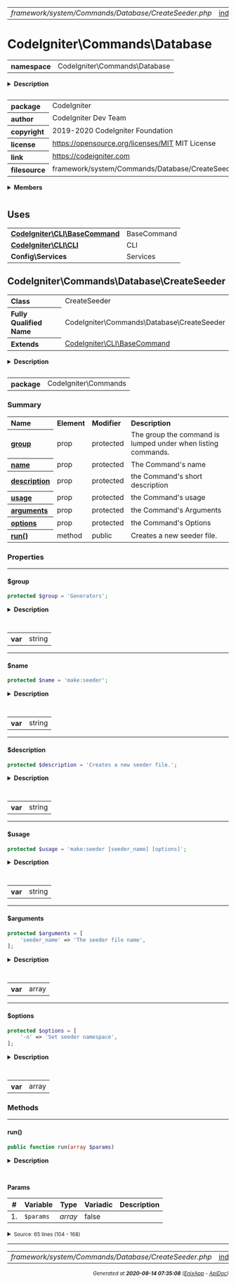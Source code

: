 


 



<table>
<tr>
<td style="width:100%"><em>framework/system/Commands/Database/CreateSeeder.php</em></td>
<td><a href="../../../../../../../api/index.md">index</a></td>
<td><a href="../../../../../../../api/vendor/codeigniter4/framework/system/Commands/Database/CreateMigration.md">prev</a></td>
<td><a href="../../../../../../../api/vendor/codeigniter4/framework/system/Commands/Database/Migrate.md">next</a></td>
</tr>
</table>







# CodeIgniter\Commands\Database 
<table style="text-align:left">
<tr><th>namespace</th><td>CodeIgniter\Commands\Database</td></tr>
</table>

<details>
<summary style="margin-bottom:12px;"><strong>Description</strong></summary>

<table>
<tr><td>
CodeIgniter
</td></tr>
</table>

<table>
<tr><td>
An open source application development framework for PHP

This content is released under the MIT License (MIT)

Copyright (c) 2014-2019 British Columbia Institute of Technology
Copyright (c) 2019-2020 CodeIgniter Foundation

Permission is hereby granted, free of charge, to any person obtaining a copy
of this software and associated documentation files (the "Software"), to deal
in the Software without restriction, including without limitation the rights
to use, copy, modify, merge, publish, distribute, sublicense, and/or sell
copies of the Software, and to permit persons to whom the Software is
furnished to do so, subject to the following conditions:

The above copyright notice and this permission notice shall be included in
all copies or substantial portions of the Software.

THE SOFTWARE IS PROVIDED "AS IS", WITHOUT WARRANTY OF ANY KIND, EXPRESS OR
IMPLIED, INCLUDING BUT NOT LIMITED TO THE WARRANTIES OF MERCHANTABILITY,
FITNESS FOR A PARTICULAR PURPOSE AND NONINFRINGEMENT. IN NO EVENT SHALL THE
AUTHORS OR COPYRIGHT HOLDERS BE LIABLE FOR ANY CLAIM, DAMAGES OR OTHER
LIABILITY, WHETHER IN AN ACTION OF CONTRACT, TORT OR OTHERWISE, ARISING FROM,
OUT OF OR IN CONNECTION WITH THE SOFTWARE OR THE USE OR OTHER DEALINGS IN
THE SOFTWARE.
</td></tr>
</table>

</details>



<table style="text-align:left">
<tr style="vertical-align:top;">
<th>package</th>
<td>CodeIgniter
</td>
</tr>
<tr style="vertical-align:top;">
<th>author</th>
<td>CodeIgniter Dev Team
</td>
</tr>
<tr style="vertical-align:top;">
<th>copyright</th>
<td>2019-2020 CodeIgniter Foundation
</td>
</tr>
<tr style="vertical-align:top;">
<th>license</th>
<td><a href="https://opensource.org/licenses/MIT">https://opensource.org/licenses/MIT</a>	MIT License
</td>
</tr>
<tr style="vertical-align:top;">
<th>link</th>
<td><a href="https://codeigniter.com">https://codeigniter.com</a>

</td>
</tr>
<tr style="vertical-align:top;">
<th>filesource</th>
<td>framework/system/Commands/Database/CreateSeeder.php
</td>
</tr>
</table>

 

<details>
<summary style="margin-bottom:12px;"><strong>Members</strong></summary>
<table>
<tr><td><a href="../../../../../../../api/vendor/codeigniter4/framework/system/Commands/Database/CreateMigration.md">CodeIgniter\Commands\Database\CreateMigration</a></td></tr>
<tr><td><a href="../../../../../../../api/vendor/codeigniter4/framework/system/Commands/Database/CreateSeeder.md">CodeIgniter\Commands\Database\CreateSeeder</a></td></tr>
<tr><td><a href="../../../../../../../api/vendor/codeigniter4/framework/system/Commands/Database/Migrate.md">CodeIgniter\Commands\Database\Migrate</a></td></tr>
<tr><td><a href="../../../../../../../api/vendor/codeigniter4/framework/system/Commands/Database/MigrateRefresh.md">CodeIgniter\Commands\Database\MigrateRefresh</a></td></tr>
<tr><td><a href="../../../../../../../api/vendor/codeigniter4/framework/system/Commands/Database/MigrateRollback.md">CodeIgniter\Commands\Database\MigrateRollback</a></td></tr>
<tr><td><a href="../../../../../../../api/vendor/codeigniter4/framework/system/Commands/Database/MigrateStatus.md">CodeIgniter\Commands\Database\MigrateStatus</a></td></tr>
<tr><td><a href="../../../../../../../api/vendor/codeigniter4/framework/system/Commands/Database/Seed.md">CodeIgniter\Commands\Database\Seed</a></td></tr>
</table>
</details>



 
 ## Uses

<table style="text-align:left;">
<tr>
<td>
<a href="../../../../../../../api/vendor/codeigniter4/framework/system/CLI/BaseCommand.md"><strong>CodeIgniter\CLI\BaseCommand</strong></a>
</td>
<td>BaseCommand</td>
</tr>
<tr>
<td>
<a href="../../../../../../../api/vendor/codeigniter4/framework/system/CLI/CLI.md"><strong>CodeIgniter\CLI\CLI</strong></a>
</td>
<td>CLI</td>
</tr>
<tr>
<td>
<strong>Config\Services</strong>
</td>
<td>Services</td>
</tr>
</table>



 
## CodeIgniter\Commands\Database\CreateSeeder

<table style="text-align:left">
<tr><th>Class</th><td>CreateSeeder</td></tr>
<tr><th>Fully Qualified Name</th><td>CodeIgniter\Commands\Database\CreateSeeder</td></tr>
<tr><th>Extends</th><td><a href="../../../../../../../api/vendor/codeigniter4/framework/system/CLI/BaseCommand.md">CodeIgniter\CLI\BaseCommand</a></td></tr>
</table>


<details>
<summary style="margin-bottom:12px;"><strong>Description</strong></summary>

<table>
<tr><td>
Creates a new seeder file.
</td></tr>
</table>


</details>



<table style="text-align:left">
<tr style="vertical-align:top;">
<th>package</th>
<td>CodeIgniter\Commands
</td>
</tr>
</table>



### Summary


<table style="text-align:left;">
<tr>
<th>Name</th>
<th>Element</th>
<th>Modifier</th>
<th>Description</th>
</tr>

<tr>
<th><a href="#group"><strong>group</strong></a></th>
<td>prop</td>
<td>
protected

</td>
<td>The group the command is lumped under
when listing commands.</td>
</tr>
<tr>
<th><a href="#name"><strong>name</strong></a></th>
<td>prop</td>
<td>
protected

</td>
<td>The Command&#039;s name</td>
</tr>
<tr>
<th><a href="#description"><strong>description</strong></a></th>
<td>prop</td>
<td>
protected

</td>
<td>the Command&#039;s short description</td>
</tr>
<tr>
<th><a href="#usage"><strong>usage</strong></a></th>
<td>prop</td>
<td>
protected

</td>
<td>the Command&#039;s usage</td>
</tr>
<tr>
<th><a href="#arguments"><strong>arguments</strong></a></th>
<td>prop</td>
<td>
protected

</td>
<td>the Command&#039;s Arguments</td>
</tr>
<tr>
<th><a href="#options"><strong>options</strong></a></th>
<td>prop</td>
<td>
protected

</td>
<td>the Command&#039;s Options</td>
</tr>

<tr>
<th><a href="#run"><strong>run</strong>()</a></th>
<td>method</td>
<td>
public

</td>
<td>Creates a new seeder file.</td>
</tr>

</table>





### Properties


<hr>

#### $group

```php
protected $group = 'Generators';
```

<details>
<summary style="margin-bottom:12px;"><strong>Description</strong></summary>

<table>
<tr><td>
The group the command is lumped under
when listing commands.
</td></tr>
</table>


</details>



<table style="text-align:left">
</table>




<table>
<tr>
<th style="vertical-align:top;">var</th>
<td>string
</td>
</tr>
</table>


<hr>

#### $name

```php
protected $name = 'make:seeder';
```

<details>
<summary style="margin-bottom:12px;"><strong>Description</strong></summary>

<table>
<tr><td>
The Command's name
</td></tr>
</table>


</details>



<table style="text-align:left">
</table>




<table>
<tr>
<th style="vertical-align:top;">var</th>
<td>string
</td>
</tr>
</table>


<hr>

#### $description

```php
protected $description = 'Creates a new seeder file.';
```

<details>
<summary style="margin-bottom:12px;"><strong>Description</strong></summary>

<table>
<tr><td>
the Command's short description
</td></tr>
</table>


</details>



<table style="text-align:left">
</table>




<table>
<tr>
<th style="vertical-align:top;">var</th>
<td>string
</td>
</tr>
</table>


<hr>

#### $usage

```php
protected $usage = 'make:seeder [seeder_name] [options]';
```

<details>
<summary style="margin-bottom:12px;"><strong>Description</strong></summary>

<table>
<tr><td>
the Command's usage
</td></tr>
</table>


</details>



<table style="text-align:left">
</table>




<table>
<tr>
<th style="vertical-align:top;">var</th>
<td>string
</td>
</tr>
</table>


<hr>

#### $arguments

```php
protected $arguments = [
	'seeder_name' => 'The seeder file name',
];
```

<details>
<summary style="margin-bottom:12px;"><strong>Description</strong></summary>

<table>
<tr><td>
the Command's Arguments
</td></tr>
</table>


</details>



<table style="text-align:left">
</table>




<table>
<tr>
<th style="vertical-align:top;">var</th>
<td>array
</td>
</tr>
</table>


<hr>

#### $options

```php
protected $options = [
	'-n' => 'Set seeder namespace',
];
```

<details>
<summary style="margin-bottom:12px;"><strong>Description</strong></summary>

<table>
<tr><td>
the Command's Options
</td></tr>
</table>


</details>



<table style="text-align:left">
</table>




<table>
<tr>
<th style="vertical-align:top;">var</th>
<td>array
</td>
</tr>
</table>







### Methods


<hr>

#### run()

```php
public function run(array $params)
```

<details>
<summary style="margin-bottom:12px;"><strong>Description</strong></summary>

<table>
<tr><td>
Creates a new seeder file.
</td></tr>
</table>


</details>



<table style="text-align:left">
</table>


**Params**

<table>
<thead>
<tr>
<th>#</th>
<th>Variable</th>
<th>Type</th>
<th>Variadic</th>
<th>Description</th>
</tr>
</thead>
<tbody>

<tr>
<td>1.</td>
<td><code>$params</code></td>
<td><em>array
</em></td>
<td>false</td>
<td></td>
</tr>


</tbody>
</table>








<details>
<summary><small>Source: 65 lines (104 - 168)</small></summary>

```php
public function run(array $params)
{
	helper('inflector');

	$name = array_shift($params);

	if (empty($name))
	{
		$name = CLI::prompt(lang('Seed.nameFile'), null, 'required');
	}

	$ns       = $params['-n'] ?? CLI::getOption('n');
	$homepath = APPPATH;

	if (! empty($ns))
	{
		// Get all namespaces
		$namespaces = Services::autoloader()->getNamespace();

		foreach ($namespaces as $namespace => $path)
		{
			if ($namespace === $ns)
			{
				$homepath = realpath(reset($path)) . DIRECTORY_SEPARATOR;
				break;
			}
		}
	}
	else
	{
		$ns = defined('APP_NAMESPACE') ? APP_NAMESPACE : 'App';
	}

	// full path
	$path = $homepath . 'Database/Seeds/' . $name . '.php';

	// Class name should be pascal case now (camel case with upper first letter)
	$name = pascalize($name);

	$template = <<<EOD
?php namespace $ns\Database\Seeds;

se CodeIgniter\Database\Seeder;

lass {name} extends Seeder

public function run()
{
	//
}


OD;
	$template = str_replace('{name}', $name, $template);

	helper('filesystem');
	if (! write_file($path, $template))
	{
		CLI::error(lang('Seed.writeError', [$path]));
		return;
	}

	$ns = rtrim(str_replace('\\', DIRECTORY_SEPARATOR, $ns), '\\') . DIRECTORY_SEPARATOR;
	CLI::write('Created file: ' . CLI::color(str_replace($homepath, $ns, $path), 'green'));
}
```

</details>





 


 
  




<hr>

<table>
<tr>
<td style="width:100%"><em>framework/system/Commands/Database/CreateSeeder.php</em></td>
<td><a href="../../../../../../../api/index.md">index</a></td>
<td><a href="../../../../../../../api/vendor/codeigniter4/framework/system/Commands/Database/CreateMigration.md">prev</a></td>
<td><a href="../../../../../../../api/vendor/codeigniter4/framework/system/Commands/Database/Migrate.md">next</a></td>
<td><a href="#">top</a></td></tr>
</table>




<div style="text-align:right;">

<small>_Generated at **2020-08-14 07:35:08**_ *([EnixApp](https://github.com/enix-app) - [ApiDoc](https://github.com/enix-app/apidoc))*</small>
</div>